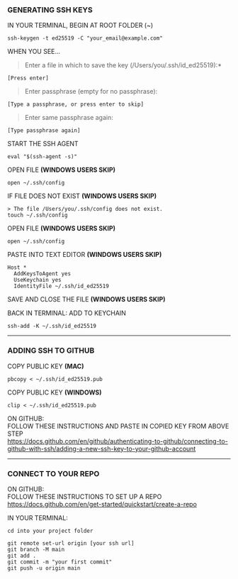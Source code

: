 ### GENERATING SSH KEYS

IN YOUR TERMINAL, BEGIN AT ROOT FOLDER (~)
```
ssh-keygen -t ed25519 -C "your_email@example.com"
```

WHEN YOU SEE...  
> Enter a file in which to save the key (/Users/you/.ssh/id_ed25519):* 
```
[Press enter]
```
> Enter passphrase (empty for no passphrase):
```
[Type a passphrase, or press enter to skip]
```
> Enter same passphrase again:
```
[Type passphrase again]
```

START THE SSH AGENT
```
eval "$(ssh-agent -s)"
```

OPEN FILE **(WINDOWS USERS SKIP)**
```
open ~/.ssh/config
```

IF FILE DOES NOT EXIST **(WINDOWS USERS SKIP)**
```
> The file /Users/you/.ssh/config does not exist.
touch ~/.ssh/config
```

OPEN FILE **(WINDOWS USERS SKIP)**
```
open ~/.ssh/config
```
PASTE INTO TEXT EDITOR **(WINDOWS USERS SKIP)**
```
Host *  
  AddKeysToAgent yes  
  UseKeychain yes  
  IdentityFile ~/.ssh/id_ed25519  
```
SAVE AND CLOSE THE FILE **(WINDOWS USERS SKIP)**

BACK IN TERMINAL: ADD TO KEYCHAIN
```
ssh-add -K ~/.ssh/id_ed25519
```
---

### ADDING SSH TO GITHUB

COPY PUBLIC KEY **(MAC)**
```
pbcopy < ~/.ssh/id_ed25519.pub
```
COPY PUBLIC KEY **(WINDOWS)**
```
clip < ~/.ssh/id_ed25519.pub
```

ON GITHUB:  
FOLLOW THESE INSTRUCTIONS AND PASTE IN COPIED KEY FROM ABOVE STEP  
https://docs.github.com/en/github/authenticating-to-github/connecting-to-github-with-ssh/adding-a-new-ssh-key-to-your-github-account

---
### CONNECT TO YOUR REPO

ON GITHUB:  
FOLLOW THESE INSTRUCTIONS TO SET UP A REPO  
https://docs.github.com/en/get-started/quickstart/create-a-repo

IN YOUR TERMINAL:
```
cd into your project folder
```
```
git remote set-url origin [your ssh url]
git branch -M main
git add .
git commit -m "your first commit"
git push -u origin main
```
